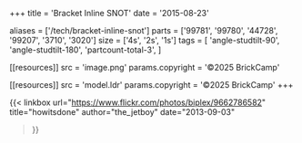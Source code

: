 +++
title = 'Bracket Inline SNOT'
date  = '2015-08-23'

aliases = ['/tech/bracket-inline-snot']
parts = ['99781', '99780', '44728', '99207', '3710', '3020']
size  = ['4s', '2s', '1s']
tags  = [
  'angle-studtilt-90',
  'angle-studtilt-180',
  'partcount-total-3',
]

[[resources]]
src              = 'image.png'
params.copyright = '©2025 BrickCamp'

[[resources]]
src              = 'model.ldr'
params.copyright = '©2025 BrickCamp'
+++

{{< linkbox
    url="https://www.flickr.com/photos/biplex/9662786582"
    title="howitsdone"
    author="the_jetboy"
    date="2013-09-03"
>}}
